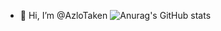 - 👋 Hi, I’m @AzloTaken
![Anurag's GitHub stats](https://github-readme-stats.vercel.app/api?username=azlotaken&show_icons=true&theme=react)
<!---
AzloTaken/AzloTaken is a ✨ special ✨ repository because its `README.md` (this file) appears on your GitHub profile.
You can click the Preview link to take a look at your changes.
--->
